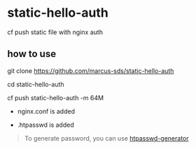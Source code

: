 # static-hello-auth

cf push static file with nginx auth

## how to use

  git clone https://github.com/marcus-sds/static-hello-auth
  
  cd static-hello-auth
  
  cf push static-hello-auth -m 64M

- nginx.conf is added

- .htpasswd is added

> To generate password, you can use [htpasswd-generator](http://www.htaccesstools.com/htpasswd-generator/)
